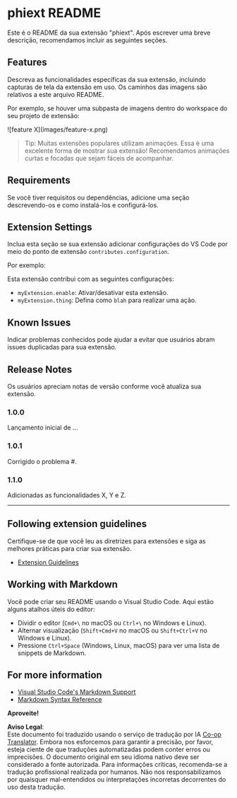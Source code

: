 <!--
CO_OP_TRANSLATOR_METADATA:
{
  "original_hash": "63e2d8f5b452d7842ae393f19ad812c5",
  "translation_date": "2025-05-09T05:27:23+00:00",
  "source_file": "code/09.UpdateSamples/Aug/vscode/phiext/README.md",
  "language_code": "pt"
}
-->
# phiext README

Este é o README da sua extensão "phiext". Após escrever uma breve descrição, recomendamos incluir as seguintes seções.

## Features

Descreva as funcionalidades específicas da sua extensão, incluindo capturas de tela da extensão em uso. Os caminhos das imagens são relativos a este arquivo README.

Por exemplo, se houver uma subpasta de imagens dentro do workspace do seu projeto de extensão:

\!\[feature X\]\(images/feature-x.png\)

> Tip: Muitas extensões populares utilizam animações. Essa é uma excelente forma de mostrar sua extensão! Recomendamos animações curtas e focadas que sejam fáceis de acompanhar.

## Requirements

Se você tiver requisitos ou dependências, adicione uma seção descrevendo-os e como instalá-los e configurá-los.

## Extension Settings

Inclua esta seção se sua extensão adicionar configurações do VS Code por meio do ponto de extensão `contributes.configuration`.

Por exemplo:

Esta extensão contribui com as seguintes configurações:

* `myExtension.enable`: Ativar/desativar esta extensão.
* `myExtension.thing`: Defina como `blah` para realizar uma ação.

## Known Issues

Indicar problemas conhecidos pode ajudar a evitar que usuários abram issues duplicadas para sua extensão.

## Release Notes

Os usuários apreciam notas de versão conforme você atualiza sua extensão.

### 1.0.0

Lançamento inicial de ...

### 1.0.1

Corrigido o problema #.

### 1.1.0

Adicionadas as funcionalidades X, Y e Z.

---

## Following extension guidelines

Certifique-se de que você leu as diretrizes para extensões e siga as melhores práticas para criar sua extensão.

* [Extension Guidelines](https://code.visualstudio.com/api/references/extension-guidelines)

## Working with Markdown

Você pode criar seu README usando o Visual Studio Code. Aqui estão alguns atalhos úteis do editor:

* Dividir o editor (`Cmd+\` no macOS ou `Ctrl+\` no Windows e Linux).
* Alternar visualização (`Shift+Cmd+V` no macOS ou `Shift+Ctrl+V` no Windows e Linux).
* Pressione `Ctrl+Space` (Windows, Linux, macOS) para ver uma lista de snippets de Markdown.

## For more information

* [Visual Studio Code's Markdown Support](http://code.visualstudio.com/docs/languages/markdown)
* [Markdown Syntax Reference](https://help.github.com/articles/markdown-basics/)

**Aproveite!**

**Aviso Legal**:  
Este documento foi traduzido usando o serviço de tradução por IA [Co-op Translator](https://github.com/Azure/co-op-translator). Embora nos esforcemos para garantir a precisão, por favor, esteja ciente de que traduções automatizadas podem conter erros ou imprecisões. O documento original em seu idioma nativo deve ser considerado a fonte autorizada. Para informações críticas, recomenda-se a tradução profissional realizada por humanos. Não nos responsabilizamos por quaisquer mal-entendidos ou interpretações incorretas decorrentes do uso desta tradução.